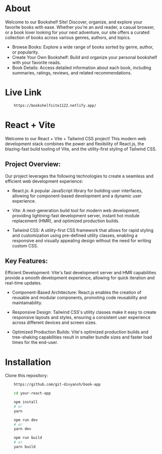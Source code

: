 # About
Welcome to our Bookshelf Site! Discover, organize, and explore your favorite books with ease. Whether you're an avid reader, a casual browser, or a book lover looking for your next adventure, our site offers a curated collection of books across various genres, authors, and topics.

- Browse Books: Explore a wide range of books sorted by genre, author, or popularity.
- Create Your Own Bookshelf: Build and organize your personal bookshelf with your favorite reads.
- Book Details: Access detailed information about each book, including summaries, ratings, reviews, and related recommendations.

# Live Link

```bash
    https://bookshelfsite1122.netlify.app/
```

# React + Vite

Welcome to our React + Vite + Tailwind CSS project! This modern web development stack combines the power and flexibility of React.js, the blazing-fast build tooling of Vite, and the utility-first styling of Tailwind CSS.

## Project Overview:
Our project leverages the following technologies to create a seamless and efficient web development experience:

- React.js: A popular JavaScript library for building user interfaces, allowing for component-based development and a dynamic user experience.

- Vite: A next-generation build tool for modern web development, providing lightning-fast development server, instant hot module replacement (HMR), and optimized production builds.

- Tailwind CSS: A utility-first CSS framework that allows for rapid styling and customization using pre-defined utility classes, enabling a responsive and visually appealing design without the need for writing custom CSS.

## Key Features:
Efficient Development: Vite's fast development server and HMR capabilities provide a smooth development experience, allowing for quick iteration and real-time updates.

- Component-Based Architecture: React.js enables the creation of reusable and modular components, promoting code reusability and maintainability.

- Responsive Design: Tailwind CSS's utility classes make it easy to create responsive layouts and styles, ensuring a consistent user experience across different devices and screen sizes.

- Optimized Production Builds: Vite's optimized production builds and tree-shaking capabilities result in smaller bundle sizes and faster load times for the end-user.

# Installation

Clone this repository: 

```bash
    https://github.com/git-divyansh/book-app
```

```bash
    cd your-react-app
```

```bash
    npm install
    # or
    yarn
```
```bash
    npm run dev
    # or
    yarn dev
```
```bash
    npm run build
    # or
    yarn build
```

